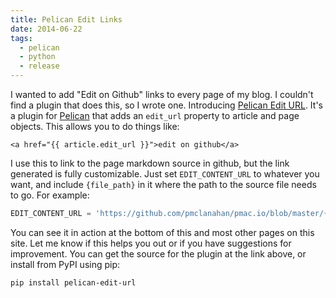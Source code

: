```yaml
---
title: Pelican Edit Links
date: 2014-06-22
tags: 
  - pelican
  - python
  - release
---
```


I wanted to add "Edit on Github" links to every page of my blog. I couldn't find a plugin that does this, so I wrote one. Introducing [Pelican Edit URL](https://github.com/pmclanahan/pelican-edit-url). It's a plugin for [Pelican](http://getpelican.com) that adds an `edit_url` property to article and page objects. This allows you to do things like:

```jinja2
<a href="{{ article.edit_url }}">edit on github</a>
```

I use this to link to the page markdown source in github, but the link generated is fully customizable. Just set `EDIT_CONTENT_URL` to whatever you want, and include `{file_path}` in it where the path to the source file needs to go. For example:

```python
EDIT_CONTENT_URL = 'https://github.com/pmclanahan/pmac.io/blob/master/{file_path}'
```

You can see it in action at the bottom of this and most other pages on this site. Let me know if this helps you out or if you have suggestions for improvement. You can get the source for the plugin at the link above, or install from PyPI using pip:

```bash
pip install pelican-edit-url
```
